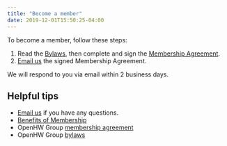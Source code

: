 ```yaml
---
title: "Become a member"
date: 2019-12-01T15:50:25-04:00
---
```

To become a member, follow these steps:  

1. Read the [Bylaws](/membership/openhw-group-bylaws-2019-10-16.pdf), then complete and sign the [Membership Agreement](/membership/openhw-group-membership-agreement-2019-10-16.pdf).  
1. [Email us](mailto:info@openhwgroup.org) the signed Membership Agreement.  

We will respond to you via email within 2 business days.

<h2 class="h3">Helpful tips</h2>

- [Email us](mailto:info@openhwgroup.org) if you have any questions.  
- [Benefits of Membership](/membership)  
- OpenHW Group [membership agreement](/membership/openhw-group-membership-agreement-2019-10-16.pdf)  
- OpenHW Group [bylaws](/membership/openhw-group-bylaws-2019-10-16.pdf)  
